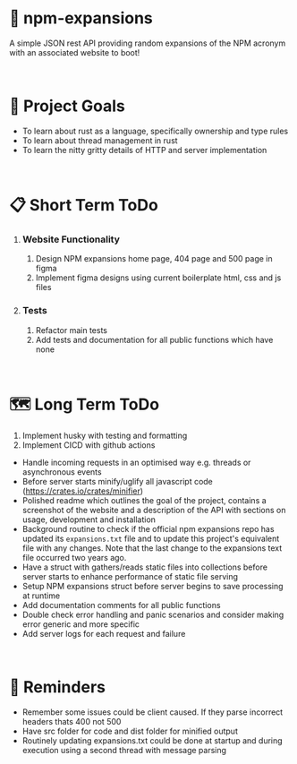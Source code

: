 # 💬 npm-expansions

<!-- ![](https://img.shields.io/github/license/Hiccup246/npm-expansions)
![](https://img.shields.io/github/languages/code-size/Hiccup246/npm-expansions) -->

A simple JSON rest API providing random expansions of the NPM acronym with an associated website to boot!

<br>

# 🧭 Project Goals
- To learn about rust as a language, specifically ownership and type rules
- To learn about thread management in rust
- To learn the nitty gritty details of HTTP and server implementation

<br>

# 📋 Short Term ToDo
1. ### Website Functionality
    1. Design NPM expansions home page, 404 page and 500 page in figma
    2. Implement figma designs using current boilerplate html, css and js files
2. ### Tests
    1. Refactor main tests
    2. Add tests and documentation for all public functions which have none

<br>

# 🗺️ Long Term ToDo
1. Implement husky with testing and formatting
2. Implement CICD with github actions
- Handle incoming requests in an optimised way e.g. threads or asynchronous events
- Before server starts minify/uglify all javascript code (https://crates.io/crates/minifier)
- Polished readme which outlines the goal of the project, contains a screenshot of the website and a description of the API with sections on usage, development and installation
- Background routine to check if the official npm expansions repo has updated its `expansions.txt` file and to update this project's equivalent file with any changes. Note that the last change to the expansions text file occurred two years ago.
- Have a struct with gathers/reads static files into collections before server starts to enhance performance of static file serving
- Setup NPM expansions struct before server begins to save processing at runtime
- Add documentation comments for all public functions
- Double check error handling and panic scenarios and consider making error generic and more specific
- Add server logs for each request and failure

<br>

# 💭 Reminders
- Remember some issues could be client caused. If they parse incorrect headers thats 400 not 500
- Have src folder for code and dist folder for minified output
- Routinely updating expansions.txt could be done at startup and during execution using a second thread with message parsing